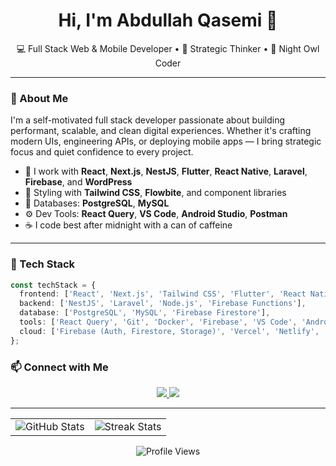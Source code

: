 <!-- GitHub Profile README: abdullahqasemi -->

<h1 align="center">Hi, I'm Abdullah Qasemi 👋</h1>
<p align="center">
  💻 Full Stack Web & Mobile Developer • 🧠 Strategic Thinker • 🌙 Night Owl Coder
</p>

---

### 🧩 About Me

I'm a self-motivated full stack developer passionate about building performant, scalable, and clean digital experiences. Whether it's crafting modern UIs, engineering APIs, or deploying mobile apps — I bring strategic focus and quiet confidence to every project.

- 🔧 I work with **React**, **Next.js**, **NestJS**, **Flutter**, **React Native**, **Laravel**, **Firebase**, and **WordPress**
- 🎨 Styling with **Tailwind CSS**, **Flowbite**, and component libraries
- 💽 Databases: **PostgreSQL**, **MySQL**
- ⚙️ Dev Tools: **React Query**, **VS Code**, **Android Studio**, **Postman**
- ☕ I code best after midnight with a can of caffeine

---

### 🚀 Tech Stack

```ts
const techStack = {
  frontend: ['React', 'Next.js', 'Tailwind CSS', 'Flutter', 'React Native'],
  backend: ['NestJS', 'Laravel', 'Node.js', 'Firebase Functions'],
  database: ['PostgreSQL', 'MySQL', 'Firebase Firestore'],
  tools: ['React Query', 'Git', 'Docker', 'Firebase', 'VS Code', 'Android Studio'],
  cloud: ['Firebase (Auth, Firestore, Storage)', 'Vercel', 'Netlify', 'Coolify']
};
```

### 📫 Connect with Me

<p align="center">
  <a href="[https://www.linkedin.com/in/YOUR_LINKEDIN_USERNAME](https://www.linkedin.com/in/abdullah-qasemi-434939227/)" target="_blank">
    <img src="https://img.shields.io/badge/LinkedIn-0A66C2?style=flat&logo=linkedin&logoColor=white"/>
  </a>
  <a href="mailto:abdullahqasemi2019@gmail.com">
    <img src="https://img.shields.io/badge/Email-D14836?style=flat&logo=gmail&logoColor=white"/>
  </a>
</p>

---

<table>
  <tr>
    <td>
      <img src="https://github-readme-stats.vercel.app/api?username=abdullahqasemi&show_icons=true&theme=onedark" alt="GitHub Stats" />
    </td>
    <td>
      <img alt="Streak Stats" src="https://github-readme-streak-stats.herokuapp.com/?user=abdullahqasemi&theme=onedark"/>
    </td>
  </tr>
</table>

<p align="center">
  <img src="https://komarev.com/ghpvc/?username=abdullahqasemi&style=flat-square&color=blue" alt="Profile Views"/>
</p>
